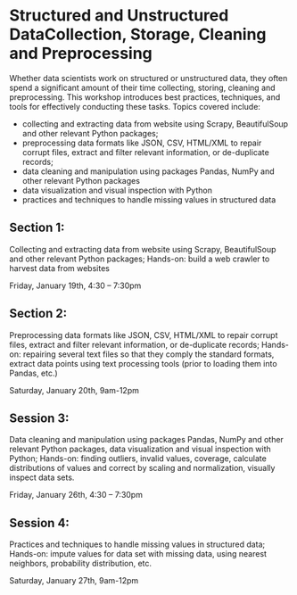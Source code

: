 # Structured and Unstructured DataCollection, Storage, Cleaning and Preprocessing

Whether data scientists work on structured or unstructured data, they often spend a significant amount of their time collecting, storing, cleaning and preprocessing. This workshop introduces best practices, techniques, and tools for effectively conducting these tasks. Topics covered include:
- collecting and extracting data from website using Scrapy, BeautifulSoup and other relevant Python packages;
- preprocessing data formats like JSON, CSV, HTML/XML to repair corrupt files, extract and filter relevant information, or de-duplicate records;
- data cleaning and manipulation using packages Pandas, NumPy and other relevant Python packages
- data visualization and visual inspection with Python
- practices and techniques to handle missing values in structured data


## Section 1:
Collecting and extracting data from website using Scrapy, BeautifulSoup and other relevant Python packages;
Hands-on: build a web crawler to harvest data from websites

Friday, January 19th, 4:30 – 7:30pm

## Section 2:
Preprocessing data formats like JSON, CSV, HTML/XML to repair corrupt files, extract and filter relevant information, or de-duplicate records; Hands-on: repairing several text files so that they comply the standard formats, extract data points using text processing tools (prior to loading them into Pandas, etc.)

Saturday, January 20th, 9am-12pm

## Session 3:
Data cleaning and manipulation using packages Pandas, NumPy and other relevant Python packages, data visualization and visual inspection with Python; Hands-on: finding outliers, invalid values, coverage, calculate distributions of values and correct by scaling and normalization, visually inspect data sets.

Friday, January 26th, 4:30 – 7:30pm

## Session 4:
Practices and techniques to handle missing values in structured data;
Hands-on: impute values for data set with missing data, using nearest neighbors, probability distribution, etc.

Saturday, January 27th, 9am-12pm

